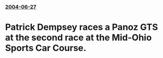 ### [2004-06-27](/news/2004/06/27/index.md)

#  Patrick Dempsey races a Panoz GTS at the second race at the Mid-Ohio Sports Car Course.



